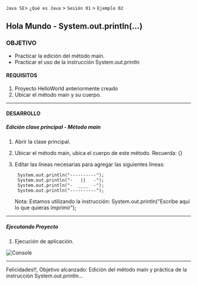 `Java SE`> `¿Qué es Java` > `Sesión 01` > `Ejemplo 02`

## Hola Mundo - System.out.println(...)

### OBJETIVO

- Practicar la edición del método main.
- Practicar el uso de la instrucción System.out.println

#### REQUISITOS

1. Proyecto HelloWorld anteriormente creado
2. Ubicar el método main y su cuerpo.

<hr>

#### DESARROLLO

##### Edición clase principal - Método main

1. Abrir la clase principal.
2. Ubicar el método main, ubica el cuerpo de este método. Recuerda: {}
3. Editar las líneas necesarias para agregar las siguientes líneas:

        System.out.println("----------");
        System.out.println("-   ||   -");
        System.out.println("-  ____  -");
        System.out.println("----------");
        
   Nota: Estamos utilizando la instrucción: System.out.println("Escribe aquí lo que quieras imprimir");

<hr>

##### Ejecutando Proyecto

1. Ejecución de aplicación. 
   
![Console](https://user-images.githubusercontent.com/56565204/66884729-b65a9280-ef97-11e9-8652-07622b83aca2.png)

<hr> 

Felicidades!!, Objetivo alcanzado: Edición del método main y práctica de la instrucción System.out.println...
